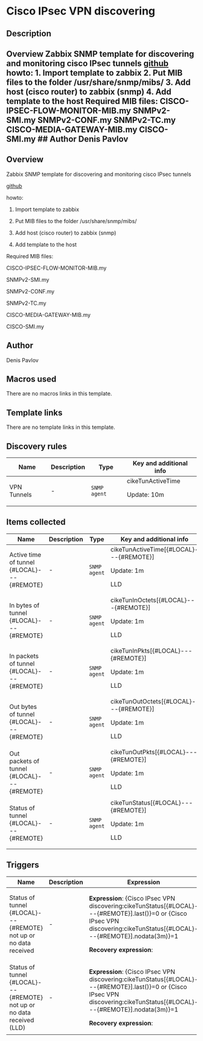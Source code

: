 # Cisco IPsec VPN discovering

## Description

## Overview Zabbix SNMP template for discovering and monitoring cisco IPsec tunnels [github](https://github.com/Denis1215/Zabbix "This project on the github") howto: 1. Import template to zabbix 2. Put MIB files to the folder /usr/share/snmp/mibs/ 3. Add host (cisco router) to zabbix (snmp) 4. Add template to the host Required MIB files: CISCO-IPSEC-FLOW-MONITOR-MIB.my SNMPv2-SMI.my SNMPv2-CONF.my SNMPv2-TC.my CISCO-MEDIA-GATEWAY-MIB.my CISCO-SMI.my ## Author Denis Pavlov 

## Overview

 Zabbix SNMP template for discovering and monitoring cisco IPsec tunnels


 [github](https://github.com/Denis1215/Zabbix "This project on the github")


howto:


1. Import template to zabbix


2. Put MIB files to the folder /usr/share/snmp/mibs/


3. Add host (cisco router) to zabbix (snmp)


4. Add template to the host


 


Required MIB files:


CISCO-IPSEC-FLOW-MONITOR-MIB.my


SNMPv2-SMI.my


SNMPv2-CONF.my


SNMPv2-TC.my


CISCO-MEDIA-GATEWAY-MIB.my


CISCO-SMI.my



## Author

Denis Pavlov

## Macros used

There are no macros links in this template.

## Template links

There are no template links in this template.

## Discovery rules

|Name|Description|Type|Key and additional info|
|----|-----------|----|----|
|VPN Tunnels|<p>-</p>|`SNMP agent`|cikeTunActiveTime<p>Update: 10m</p>|
## Items collected

|Name|Description|Type|Key and additional info|
|----|-----------|----|----|
|Active time of  tunnel {#LOCAL}---{#REMOTE}|<p>-</p>|`SNMP agent`|cikeTunActiveTime[{#LOCAL}---{#REMOTE}]<p>Update: 1m</p><p>LLD</p>|
|In bytes of  tunnel {#LOCAL}---{#REMOTE}|<p>-</p>|`SNMP agent`|cikeTunInOctets[{#LOCAL}---{#REMOTE}]<p>Update: 1m</p><p>LLD</p>|
|In packets of  tunnel {#LOCAL}---{#REMOTE}|<p>-</p>|`SNMP agent`|cikeTunInPkts[{#LOCAL}---{#REMOTE}]<p>Update: 1m</p><p>LLD</p>|
|Out bytes of  tunnel {#LOCAL}---{#REMOTE}|<p>-</p>|`SNMP agent`|cikeTunOutOctets[{#LOCAL}---{#REMOTE}]<p>Update: 1m</p><p>LLD</p>|
|Out packets of  tunnel {#LOCAL}---{#REMOTE}|<p>-</p>|`SNMP agent`|cikeTunOutPkts[{#LOCAL}---{#REMOTE}]<p>Update: 1m</p><p>LLD</p>|
|Status of  tunnel {#LOCAL}---{#REMOTE}|<p>-</p>|`SNMP agent`|cikeTunStatus[{#LOCAL}---{#REMOTE}]<p>Update: 1m</p><p>LLD</p>|
## Triggers

|Name|Description|Expression|Priority|
|----|-----------|----------|--------|
|Status of tunnel {#LOCAL}---{#REMOTE} not up or no data received|<p>-</p>|<p>**Expression**: {Cisco IPsec VPN discovering:cikeTunStatus[{#LOCAL}---{#REMOTE}].last()}=0 or {Cisco IPsec VPN discovering:cikeTunStatus[{#LOCAL}---{#REMOTE}].nodata(3m)}=1</p><p>**Recovery expression**: </p>|warning|
|Status of tunnel {#LOCAL}---{#REMOTE} not up or no data received (LLD)|<p>-</p>|<p>**Expression**: {Cisco IPsec VPN discovering:cikeTunStatus[{#LOCAL}---{#REMOTE}].last()}=0 or {Cisco IPsec VPN discovering:cikeTunStatus[{#LOCAL}---{#REMOTE}].nodata(3m)}=1</p><p>**Recovery expression**: </p>|warning|

